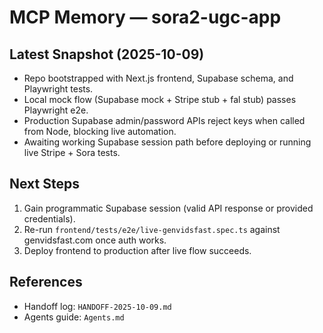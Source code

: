 # MCP Memory — sora2-ugc-app

## Latest Snapshot (2025-10-09)
- Repo bootstrapped with Next.js frontend, Supabase schema, and Playwright tests.
- Local mock flow (Supabase mock + Stripe stub + fal stub) passes Playwright e2e.
- Production Supabase admin/password APIs reject keys when called from Node, blocking live automation.
- Awaiting working Supabase session path before deploying or running live Stripe + Sora tests.

## Next Steps
1. Gain programmatic Supabase session (valid API response or provided credentials).
2. Re-run `frontend/tests/e2e/live-genvidsfast.spec.ts` against genvidsfast.com once auth works.
3. Deploy frontend to production after live flow succeeds.

## References
- Handoff log: `HANDOFF-2025-10-09.md`
- Agents guide: `Agents.md`
